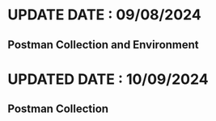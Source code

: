 # UPDATE DATE : 09/08/2024

## Postman Collection and Environment

# UPDATED DATE : 10/09/2024

## Postman Collection
